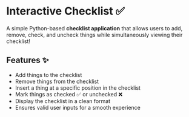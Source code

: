 # Interactive Checklist ✅  

A simple Python-based **checklist application** that allows users to add, remove, check, and uncheck things while simultaneously viewing their checklist!  

## Features ✨  
- Add things to the checklist  
- Remove things from the checklist  
- Insert a thing at a specific position in the checklist  
- Mark things as checked ✅ or unchecked ❌  
- Display the checklist in a clean format  
- Ensures valid user inputs for a smooth experience
